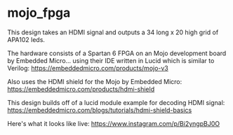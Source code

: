 # mojo_fpga

This design takes an HDMI signal and outputs a 34 long x 20 high grid of APA102 leds.

The hardware consists of a Spartan 6 FPGA on an Mojo development board by Embedded Micro... using their IDE written in Lucid which is similar to Verilog: https://embeddedmicro.com/products/mojo-v3

Also uses the HDMI shield for the Mojo by Embedded Micro: https://embeddedmicro.com/products/hdmi-shield

This design builds off of a lucid module example for decoding HDMI signal: https://embeddedmicro.com/blogs/tutorials/hdmi-shield-basics

Here's what it looks like live: https://www.instagram.com/p/Bi2yngpBJ0O

